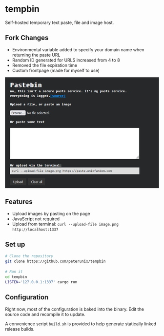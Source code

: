 # tempbin

Self-hosted temporary text paste, file and image host.

## Fork Changes
- Environmental variable added to specify your domain name when returning the paste URL
- Random ID generated for URLS increased from 4 to 8
- Removed the file expiration time
- Custom frontpage (made for myself to use)

![Screenshot](./image.png)

## Features

- Upload images by pasting on the page
- JavaScript not required
- Upload from terminal: `curl --upload-file image.png http://localhost:1337`

## Set up

```bash
# Clone the repository
git clone https://github.com/peterunix/tempbin

# Run it
cd tempbin
LISTEN='127.0.0.1:1337' cargo run
```

## Configuration

Right now, most of the configuration is baked into the binary. Edit the source
code and recompile it to update.

A convenience script `build.sh` is provided to help generate statically linked
release builds.
